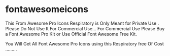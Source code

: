 # fontawesomeicons
This From Awesome Pro Icons Respiratory is Only Meant for Private Use .
Please Do Not Use It For Commercial Use…
For Commercial Use Please Buy a Font Awesome Pro Kit or Use Official Font Awesome Free Kit.

You Will Get All Font Awesome Pro Icons using this Respiratory free Of Cost ………
